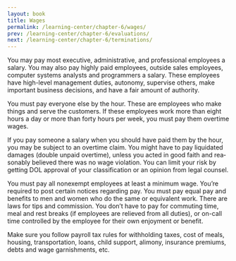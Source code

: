 ```yaml
---
layout: book
title: Wages
permalink: /learning-center/chapter-6/wages/
prev: /learning-center/chapter-6/evaluations/
next: /learning-center/chapter-6/terminations/
---
```


You may pay most exec­u­tive, admin­is­tra­tive, and pro­fes­sional employ­ees a salary. You may also pay highly paid employ­ees, out­side sales employ­ees, com­puter sys­tems ana­lysts and pro­gram­mers a salary. These employ­ees have high-level man­age­ment duties, auton­omy, super­vise oth­ers, make impor­tant busi­ness deci­sions, and have a fair amount of authority.

You must pay every­one else by the hour. These are employ­ees who make things and serve the cus­tomers. If these employ­ees work more than eight hours a day or more than forty hours per week, you must pay them over­time wages.

If you pay some­one a salary when you should have paid them by the hour, you may be sub­ject to an over­time claim. You might have to pay liq­ui­dated dam­ages (dou­ble unpaid over­time), unless you acted in good faith and rea­son­ably believed there was no wage vio­la­tion. You can limit your risk by get­ting DOL approval of your clas­si­fi­ca­tion or an opin­ion from legal counsel.

You must pay all nonex­empt employ­ees at least a min­i­mum wage. You’re required to post cer­tain notices regard­ing pay. You must pay equal pay and ben­e­fits to men and women who do the same or equiv­a­lent work. There are laws for tips and com­mis­sion. You don’t have to pay for com­mut­ing time, meal and rest breaks (if employ­ees are relieved from all duties), or on-call time con­trolled by the employee for their own enjoy­ment or benefit.

Make sure you fol­low pay­roll tax rules for with­hold­ing taxes, cost of meals, hous­ing, trans­porta­tion, loans, child sup­port, alimony, insur­ance pre­mi­ums, debts and wage gar­nish­ments, etc.